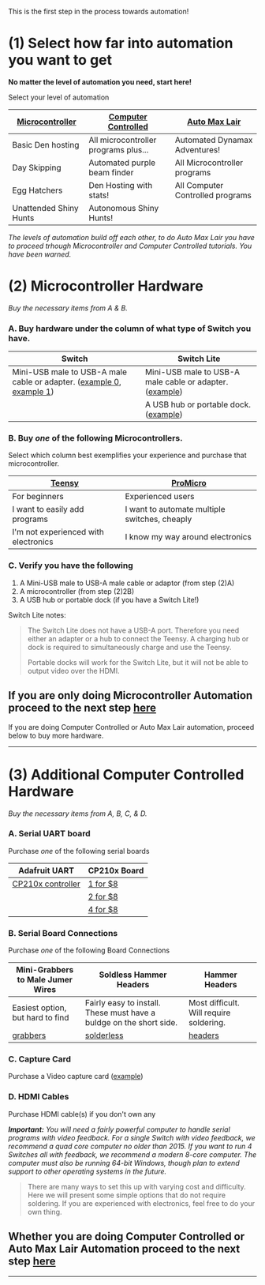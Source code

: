 This is the first step in the process towards automation!

# (1) Select how far into automation you want to get

**No matter the level of automation you need, start here!**

Select your level of automation 

| [Microcontroller](HardwarePurchasing.md#2-microcontroller-hardware) | [Computer Controlled](HardwarePurchasing.md#2-microcontroller-hardware) | [Auto Max Lair](HardwarePurchasing.md#2-microcontroller-hardware) |
| --- | --- | --- |
| Basic Den hosting | All microcontroller programs plus... | Automated Dynamax Adventures!
| Day Skipping | Automated purple beam finder | All Microcontroller programs |
| Egg Hatchers | Den Hosting with stats!  | All Computer Controlled programs |
| Unattended Shiny Hunts | Autonomous Shiny Hunts! |      |

*The levels of automation build off each other, to do Auto Max Lair you have to proceed trhough Microcontroller and Computer Controlled tutorials. You have been warned.*

# (2) Microcontroller Hardware

_Buy the necessary items from A & B._

### A. Buy hardware under the column of what type of Switch you have.

| Switch | Switch Lite |
| --- | --- |
| Mini-USB male to USB-A male cable or adapter. ([example 0](https://www.amazon.com/Cmple-Pack-Male-5-Pin-Adapter/dp/B00A1PH0ZW), [example 1](https://www.amazon.com/gp/product/B00P0GI68M)) | Mini-USB male to USB-A male cable or adapter. ([example](https://www.amazon.com/gp/product/B07QJTX59H/)) |
|     | A USB hub or portable dock. ([example](https://www.amazon.com/gp/product/B07JK9DFKH)) |

### B. Buy *one* of the following Microcontrollers.

Select which column best exemplifies your experience and purchase that microcontroller.

| [Teensy](https://www.pjrc.com/store/teensy.html) | [ProMicro](https://www.amazon.com/gp/product/B08BJNV1J3) |
| --- | --- |
| For beginners | Experienced users |
| I want to easily add programs| I want to automate multiple switches, cheaply |
| I'm not experienced with electronics | I know my way around electronics |

### C. Verify you have the following

1. A Mini-USB male to USB-A male cable or adaptor (from step (2)A)
2. A microcontroller (from step (2)2B)
3. A USB hub or portable dock (if you have a Switch Lite!)

Switch Lite notes:
   > The Switch Lite does not have a USB-A port. Therefore you need either an adapter or a hub to connect the Teensy. A charging hub or dock is required to simultaneously charge and use the Teensy.
   > 
   > Portable docks will work for the Switch Lite, but it will not be able to output video over the HDMI.

## **If you are only doing Microcontroller Automation proceed to the next step [here](https://github.com/Ensamma/Microcontroller/blob/master/Wiki/Hardware/README.md)**
If you are doing Computer Controlled or Auto Max Lair automation, proceed below to buy more hardware.

---

# (3) Additional Computer Controlled Hardware

_Buy the necessary items from A, B, C, & D._

### A. Serial UART board

Purchase *one* of the following serial boards

| Adafruit UART  | CP210x Board | 
| --- | --- |
| [CP210x controller](https://www.adafruit.com/product/954) | [1 for $8](https://www.amazon.com/dp/B072K3Z3TL) |
|   | [2 for $8](https://www.amazon.com/gp/product/B07D6LLX19/) |
|   | [4 for $8](https://www.amazon.com/gp/product/B07T1XR9FT) |

### B. Serial Board Connections

Purchase *one* of the following Board Connections

| Mini-Grabbers to Male Jumer Wires | Soldless Hammer Headers | Hammer Headers | 
| --- | --- | --- |
| Easiest option, but hard to find | Fairly easy to install. These must have a buldge on the short side. | Most difficult. Will require soldering. |
| [grabbers](https://www.amazon.com/gp/product/B08M5GNY47) | [solderless](https://www.adafruit.com/product/3662) | [headers](https://www.adafruit.com/product/2822) |

### C. Capture Card

Purchase a Video capture card ([example](https://www.amazon.com/gp/product/B088HBRM7T))

### D. HDMI Cables

Purchase HDMI cable(s) if you don't own any

***Important:** You will need a fairly powerful computer to handle serial programs with video feedback. For a single Switch with video feedback, we recommend a quad core computer no older than 2015. If you want to run 4 Switches all with feedback, we recommend a modern 8-core computer. The computer must also be running 64-bit Windows, though plan to extend support to other operating systems in the future.*

> There are many ways to set this up with varying cost and difficulty. Here we will present some simple options that do not require soldering. If you are experienced with electronics, feel free to do your own thing.

## **Whether you are doing Computer Controlled or Auto Max Lair Automation proceed to the next step [here](https://github.com/Ensamma/Microcontroller/blob/master/Wiki/Hardware/README.md)**

---
